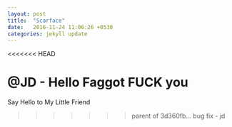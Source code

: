 ```yaml
---
layout: post
title:  "Scarface"
date:   2016-11-24 11:06:26 +0530
categories: jekyll update
---
```

<<<<<<< HEAD

@JD - Hello Faggot
FUCK you
=======
Say Hello to My Little Friend
>>>>>>> parent of 3d360fb... bug fix - jd
